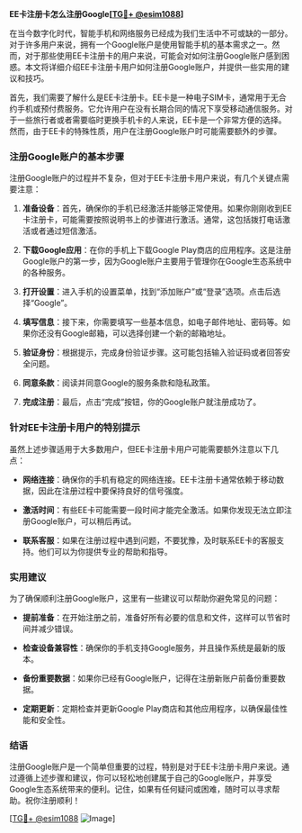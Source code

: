 **EE卡注册卡怎么注册Google[[TG💪+ @esim1088](https://t.me/s/esim1088)]**

在当今数字化时代，智能手机和网络服务已经成为我们生活中不可或缺的一部分。对于许多用户来说，拥有一个Google账户是使用智能手机的基本需求之一。然而，对于那些使用EE卡注册卡的用户来说，可能会对如何注册Google账户感到困惑。本文将详细介绍EE卡注册卡用户如何注册Google账户，并提供一些实用的建议和技巧。

首先，我们需要了解什么是EE卡注册卡。EE卡是一种电子SIM卡，通常用于无合约手机或预付费服务。它允许用户在没有长期合同的情况下享受移动通信服务。对于一些旅行者或者需要临时更换手机卡的人来说，EE卡是一个非常方便的选择。然而，由于EE卡的特殊性质，用户在注册Google账户时可能需要额外的步骤。

### 注册Google账户的基本步骤

注册Google账户的过程并不复杂，但对于EE卡注册卡用户来说，有几个关键点需要注意：

1. **准备设备**：首先，确保你的手机已经激活并能够正常使用。如果你刚刚收到EE卡注册卡，可能需要按照说明书上的步骤进行激活。通常，这包括拨打电话激活或者通过短信激活。

2. **下载Google应用**：在你的手机上下载Google Play商店的应用程序。这是注册Google账户的第一步，因为Google账户主要用于管理你在Google生态系统中的各种服务。

3. **打开设置**：进入手机的设置菜单，找到“添加账户”或“登录”选项。点击后选择“Google”。

4. **填写信息**：接下来，你需要填写一些基本信息，如电子邮件地址、密码等。如果你还没有Google邮箱，可以选择创建一个新的邮箱地址。

5. **验证身份**：根据提示，完成身份验证步骤。这可能包括输入验证码或者回答安全问题。

6. **同意条款**：阅读并同意Google的服务条款和隐私政策。

7. **完成注册**：最后，点击“完成”按钮，你的Google账户就注册成功了。

### 针对EE卡注册卡用户的特别提示

虽然上述步骤适用于大多数用户，但EE卡注册卡用户可能需要额外注意以下几点：

- **网络连接**：确保你的手机有稳定的网络连接。EE卡注册卡通常依赖于移动数据，因此在注册过程中要保持良好的信号强度。
  
- **激活时间**：有些EE卡可能需要一段时间才能完全激活。如果你发现无法立即注册Google账户，可以稍后再试。

- **联系客服**：如果在注册过程中遇到问题，不要犹豫，及时联系EE卡的客服支持。他们可以为你提供专业的帮助和指导。

### 实用建议

为了确保顺利注册Google账户，这里有一些建议可以帮助你避免常见的问题：

- **提前准备**：在开始注册之前，准备好所有必要的信息和文件，这样可以节省时间并减少错误。

- **检查设备兼容性**：确保你的手机支持Google服务，并且操作系统是最新的版本。

- **备份重要数据**：如果你已经有Google账户，记得在注册新账户前备份重要数据。

- **定期更新**：定期检查并更新Google Play商店和其他应用程序，以确保最佳性能和安全性。

### 结语

注册Google账户是一个简单但重要的过程，特别是对于EE卡注册卡用户来说。通过遵循上述步骤和建议，你可以轻松地创建属于自己的Google账户，并享受Google生态系统带来的便利。记住，如果有任何疑问或困难，随时可以寻求帮助。祝你注册顺利！

[[TG💪+ @esim1088](https://t.me/s/esim1088) ![Image](https://i.postimg.cc/4NQfJmqS/Snipaste-2025-05-13-00-14-12.png)]
